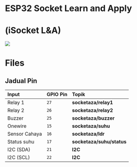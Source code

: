 # ESP32 Socket Learn and Apply 
# **(iSocket L&A)**

**![](https://lh7-rt.googleusercontent.com/docsz/AD_4nXfEE8QBUirltMHEvjYKrpjwSFqfLiHJqxGAvUPaRjy-O_5Bid12vXu0NQ1QAFGKjIu-sN9n_cQcYK5osdg_SvDufTvmqoax1RPWix0T_3W-dYIXU9qkfgTN4T73gsK2wB3EYlXwsJs0MXakbf-L7CaLdwg?key=gF321XNkk4qEa8mGFoWMJQ)**


# Files


## Jadual Pin 



| Input     	|  GPIO Pin     | Topik       | 
| :--------     | :-------      | :------------------    |
| Relay 1   	|  `27`         | **socketaza/relay1**   |
| Relay 2   	|  `26`         | **socketaza/relay2**     |
| Buzzer    	|  `25`         | **socketaza/buzzer**   |
| Onewire   	|  `15`         | **socketaza/suhu** |
|Sensor Cahaya 	|  `16`         | **socketaza/ldr**        |
| Status suhu	|  `17`         | **socketaza/suhu/status**        |
| I2C (SDA) 	|  `21`         | **I2C**                |
| I2C (SCL) 	|  `22`         | **I2C**                |

